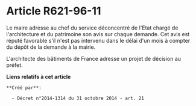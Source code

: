 # Article R621-96-11

Le maire adresse au chef du service déconcentré de l'Etat chargé de l'architecture et du patrimoine son avis sur chaque
demande. Cet avis est réputé favorable s'il n'est pas intervenu dans le délai d'un mois à compter du dépôt de la demande à la
mairie. 

L'architecte des bâtiments de France adresse un projet de décision au préfet.

**Liens relatifs à cet article**

	**Créé par**:

	  - Décret n°2014-1314 du 31 octobre 2014 - art. 21
